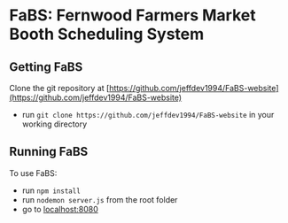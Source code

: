 FaBS: Fernwood Farmers Market Booth Scheduling System
 =======
 
 Getting FaBS
 -----------
  
 Clone the git repository at [https://github.com/jeffdev1994/FaBS-website](https://github.com/jeffdev1994/FaBS-website)
 
  * run `git clone https://github.com/jeffdev1994/FaBS-website` in your working directory

 Running FaBS
 -----------
  
 To use FaBS:
 
  * run `npm install`
  * run `nodemon server.js` from the root folder
  * go to [localhost:8080](localhost:8080)
 
